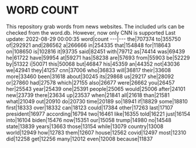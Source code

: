 # WORD COUNT
This repository grab words from news websites. The included urls can be checked from the word.db.
However, now only CNN is supported
Last update: 2022-08-29 00:00:35
word|count
---|---
the|707374
to|355750
of|292921
and|286562
a|266666
in|254335
that|154848
for|118643
on|108650
is|102816
it|93735
said|82451
with|79712
as|74414
was|69439
he|61722
have|59954
at|59271
has|58238
are|57693
from|55903
be|52229
by|51322
i|50071
this|50068
but|46847
his|45359
an|44352
not|43036
we|42941
they|41257
cnn|37006
who|36833
will|36817
their|33608
more|33460
been|31618
about|30245
its|29868
us|29217
she|28092
or|27860
had|27578
which|27155
also|26677
were|26662
you|26457
her|25543
year|25439
one|25391
people|25065
would|25006
after|24101
new|23739
there|23634
up|23537
when|21841
all|21618
than|21581
what|21049
out|20910
do|20730
time|20189
so|18941
if|18829
some|18810
first|18333
over|18332
can|18123
could|17384
other|17263
last|17107
president|16977
according|16794
two|16461
like|16355
told|16221
just|16154
into|16104
biden|15476
now|15351
our|15058
trump|14980
no|14548
state|13839
years|13663
those|13154
while|13079
country|13008
world|12949
how|12783
them|12607
house|12562
covid|12497
most|12310
did|12258
get|12256
many|12012
even|12008
because|11837
